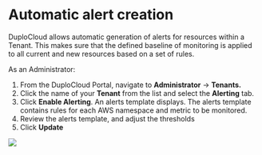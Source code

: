 # Automatic alert creation

DuploCloud allows automatic generation of alerts for resources within a Tenant. This makes sure that the defined baseline of monitoring is applied to all current and new resources based on a set of rules.

As an Administrator:

1. From the DuploCloud Portal, navigate to **Administrator** -> **Tenants.**
2. Click the name of your **Tenant** from the list and select the **Alerting** tab.
3. Click **Enable Alerting**. An alerts template displays. The alerts template contains rules for each AWS namespace and metric to be monitored.
4. Review the alerts template, and adjust the thresholds
5. Click **Update**

![](<../../../.gitbook/assets/Screen Shot 2022-06-15 at 6.32.32 PM.png>)
